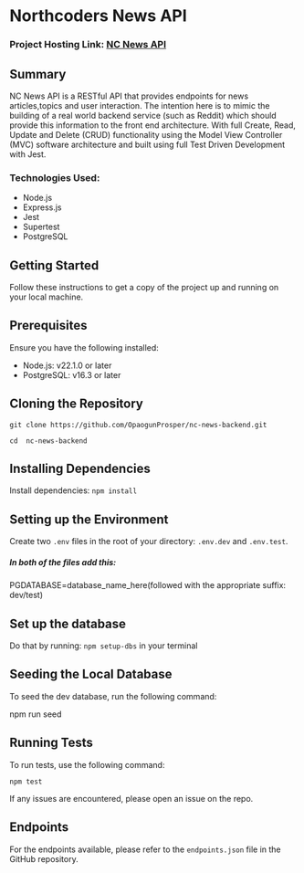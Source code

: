 # Northcoders News API

 ### Project Hosting Link: [ NC News API](https://nc-news-676h.onrender.com)
 
 

 ## Summary 
 NC News API  is a  RESTful API that provides endpoints for news articles,topics and user interaction. The intention here is to mimic the building of a real world backend service (such as Reddit) which should provide this information to the front end architecture. With full Create, Read, Update and Delete (CRUD) functionality using the Model View Controller (MVC) software architecture and built using full Test Driven Development with Jest.

 ### Technologies Used:
 - Node.js
 - Express.js
 - Jest
 - Supertest
 - PostgreSQL

 ##  Getting Started
 Follow these instructions to get a copy of the project up and running on your local machine.

## Prerequisites
 Ensure you have the following installed:
 - Node.js: v22.1.0 or later
  - PostgreSQL: v16.3 or later

 ##  Cloning the Repository
 
 `git clone https://github.com/OpaogunProsper/nc-news-backend.git`

  `cd  nc-news-backend`


 ## Installing Dependencies
Install dependencies:
 `npm install`

## Setting up the Environment
Create two `.env` files in the root of your directory: `.env.dev` and `.env.test`.

##### In both of the files add this: 

PGDATABASE=database_name_here(followed with the appropriate suffix: dev/test)
## Set up the database
Do that by running: `npm setup-dbs` in your terminal
## Seeding the Local Database
To seed the dev database, run the following command:

npm run seed

## Running Tests

To run tests, use the following command:

`npm test`

If any issues are encountered, please open an issue on the repo.
 
 ## Endpoints
 For the endpoints available, please refer to the `endpoints.json` file in the GitHub repository.